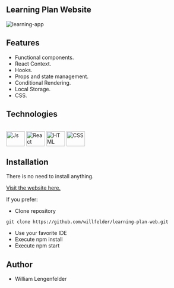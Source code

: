 ## Learning Plan Website
![learning-app](https://user-images.githubusercontent.com/73253144/194752694-8add9899-e6a0-4478-93c5-ff2fa015f9fe.png)

## Features
- Functional components.
- React Context.
- Hooks.
- Props and state management.
- Conditional Rendering.
- Local Storage.
- CSS.

## Technologies

<div style="display: inline_block"><br>
  <img align="center" alt="Js" height="40" width="50" src="https://cdn.jsdelivr.net/gh/devicons/devicon/icons/javascript/javascript-original.svg">
  <img align="center" alt="React" height="40" width="50" src="https://cdn.jsdelivr.net/gh/devicons/devicon/icons/react/react-original-wordmark.svg">
  <img align="center" alt="HTML" height="40" width="50" src="https://cdn.jsdelivr.net/gh/devicons/devicon/icons/html5/html5-original-wordmark.svg">
  <img align="center" alt="CSS" height="40" width="50" src="https://cdn.jsdelivr.net/gh/devicons/devicon/icons/css3/css3-original-wordmark.svg">
</div>

## Installation

There is no need to install anything.

[Visit the website here.](https://willfelder.github.io/learning-plan-web/)

If you prefer:

- Clone repository

```
git clone https://github.com/willfelder/learning-plan-web.git
``` 
- Use your favorite IDE
- Execute npm install
- Execute npm start

## Author

- William Lengenfelder

